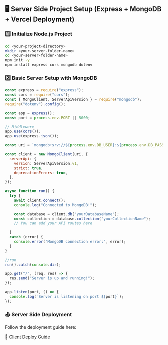 ## 🖥️ Server Side Project Setup (Express + MongoDB + Vercel Deployment)

### 1️⃣ Initialize Node.js Project

```bash
cd <your-project-directory>
mkdir <your-server-folder-name>
cd <your-server-folder-name>
npm init -y
npm install express cors mongodb dotenv
```
### 2️⃣ Basic Server Setup with MongoDB

```js
const express = require("express");
const cors = require("cors");
const { MongoClient, ServerApiVersion } = require("mongodb");
require("dotenv").config();

const app = express();
const port = process.env.PORT || 5000;

// Middleware
app.use(cors());
app.use(express.json());

const uri = `mongodb+srv://${process.env.DB_USER}:${process.env.DB_PASS}@cluster0.mongodb.net/?retryWrites=true&w=majority`;

const client = new MongoClient(uri, {
  serverApi: {
    version: ServerApiVersion.v1,
    strict: true,
    deprecationErrors: true,
  },
});

async function run() {
  try {
    await client.connect();
    console.log("Connected to MongoDB!");

    const database = client.db("yourDatabaseName");
    const collection = database.collection("yourCollectionName");
    // You can add your API routes here

  } 
  catch (error) {
    console.error("MongoDB connection error:", error);
  }
}

//run
run().catch(console.dir);

app.get("/", (req, res) => {
  res.send("Server is up and running!");
});

app.listen(port, () => {
  console.log(`Server is listening on port ${port}`);
});

```
### 📤 Server Side Deployment

Follow the deployment guide here:

🔗 [Client Deploy Guide](https://github.com/ProgrammingHero1/Job-Portal-Resources/blob/main/server-deploy.md)